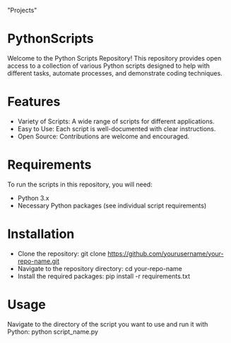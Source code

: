 "Projects"

# PythonScripts
Welcome to the Python Scripts Repository! This repository provides open access to a collection of various Python scripts designed to help with different tasks, automate processes, and demonstrate coding techniques.

# Features
- Variety of Scripts: A wide range of scripts for different applications.
- Easy to Use: Each script is well-documented with clear instructions.
- Open Source: Contributions are welcome and encouraged.

# Requirements
To run the scripts in this repository, you will need:
- Python 3.x
- Necessary Python packages (see individual script requirements)
  
# Installation
- Clone the repository: git clone https://github.com/yourusername/your-repo-name.git
- Navigate to the repository directory: cd your-repo-name
- Install the required packages: pip install -r requirements.txt

# Usage
Navigate to the directory of the script you want to use and run it with Python: python script_name.py
